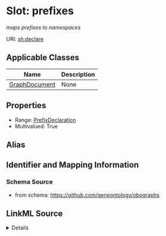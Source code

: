 # Slot: prefixes
_maps prefixes to namespaces_


URI: [sh:declare](https://w3id.org/shacl/declare)



<!-- no inheritance hierarchy -->




## Applicable Classes

| Name | Description |
| --- | --- |
[GraphDocument](GraphDocument.md) | None






## Properties

* Range: [PrefixDeclaration](PrefixDeclaration.md)
* Multivalued: True







## Alias




## Identifier and Mapping Information







### Schema Source


* from schema: https://github.com/geneontology/obographs




## LinkML Source

<details>
```yaml
name: prefixes
description: maps prefixes to namespaces
from_schema: https://github.com/geneontology/obographs
rank: 1000
slot_uri: sh:declare
multivalued: true
alias: prefixes
domain_of:
- GraphDocument
range: PrefixDeclaration
inlined: true

```
</details>